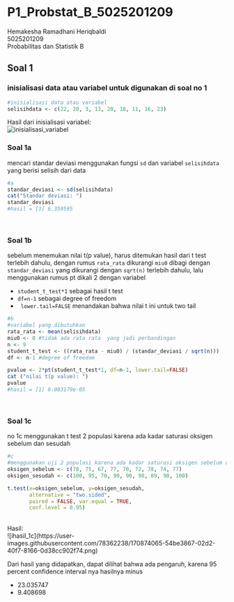 # P1_Probstat_B_5025201209<br/>

Hemakesha Ramadhani Heriqbaldi <br/>
5025201209 <br/>
Probabilitas dan Statistik B <br/>

## Soal 1<br/>
### inisialisasi data atau variabel untuk digunakan di soal no 1
```r
#inisialisasi data atau variabel
selisihdata <- c(22, 20, 3, 13, 20, 18, 11, 16, 23)
```
Hasil dari inisialisasi variabel: <br/>
![inisialisasi_variabel](https://user-images.githubusercontent.com/78362238/170873187-d6e31a36-6444-4314-b658-5b2fa5b716f4.png)
<br/>

### Soal 1a
mencari standar deviasi menggunakan fungsi `sd` dan variabel `selisihdata` yang berisi selisih dari data
```r
#a
standar_deviasi <- sd(selisihdata)
cat("Standar deviasi: ")
standar_deviasi
#hasil = [1] 6.359595
```
<br/>

### Soal 1b
sebelum menemukan nilai t(p value), harus ditemukan hasil dari t test terlebih dahulu, dengan rumus `rata_rata` dikurangi `miu0` dibagi dengan `standar_deviasi` yang dikurangi dengan `sqrt(n)` terlebih dahulu, lalu menggunakan rumus pt dikali 2 dengan variabel
- `student_t_test*1` sebagai hasil t test
- `df=n-1` sebagai degree of freedom
- ` lower.tail=FALSE` menandakan bahwa nilai t ini untuk two tail
```r
#b
#variabel yang dibutuhkan
rata_rata <- mean(selisihdata)
miu0 <- 0 #tidak ada rata rata  yang jadi perbandingan
n <- 9 
student_t_test <- ((rata_rata - miu0) / (standar_deviasi / sqrt(n)))
df <- n-1 #degree of freedom

pvalue <- 2*pt(student_t_test*1, df=n-1, lower.tail=FALSE)
cat ("nilai t(p value): ")
pvalue
#hasil = [1] 6.003179e-05
```
<br/>

### Soal 1c
no 1c menggunakan t test 2 populasi karena ada kadar saturasi oksigen sebelum dan sesudah
```r
#c
#menggunakan uji 2 populasi karena ada kadar saturasi oksigen sebelum dan sesudah 
oksigen_sebelum <- c(78, 75, 67, 77, 70, 72, 78, 74, 77)
oksigen_sesudah <- c(100, 95, 70, 90, 90, 90, 89, 90, 100)

t.test(x=oksigen_sebelum, y=oksigen_sesudah,
       alternative = "two.sided",
       paired = FALSE, var.equal = TRUE,
       conf.level = 0.95)
```
<br/>
Hasil: <br/>
![ihasil_1c](https://user-images.githubusercontent.com/78362238/170874065-54be3867-02d2-40f7-8166-0d38cc902f74.png)
<br/>

Dari hasil yang didapatkan, dapat dilihat bahwa ada pengaruh, karena 95 percent confidence interval nya hasilnya minus
- 23.035747 
- 9.408698

<br/>


```r
```
```r
```
```r
```
```r
```
